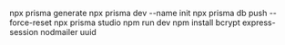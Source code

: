 npx prisma generate
npx prisma dev --name init
npx prisma db push --force-reset
npx prisma studio
npm run dev
npm install bcrypt express-session nodmailer uuid